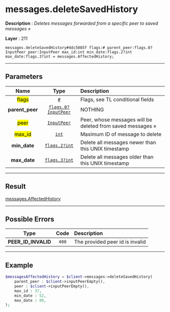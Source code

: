 # messages.deleteSavedHistory

**Description** : *Deletes messages forwarded from a specific peer to saved messages &raquo;*

**Layer** : 211

```tl
messages.deleteSavedHistory#4dc5085f flags:# parent_peer:flags.0?InputPeer peer:InputPeer max_id:int min_date:flags.2?int max_date:flags.3?int = messages.AffectedHistory;
```

---

## Parameters

| Name | Type | Description |
| :---: | :---: | :--- |
| <mark>flags</mark> | [`#`](type/#) | Flags, see TL conditional fields |
| **parent_peer** | [`flags.0?InputPeer`](type/InputPeer) | NOTHING |
| <mark>peer</mark> | [`InputPeer`](type/InputPeer) | Peer, whose messages will be deleted from saved messages » |
| <mark>max_id</mark> | [`int`](type/int) | Maximum ID of message to delete |
| **min_date** | [`flags.2?int`](type/int) | Delete all messages newer than this UNIX timestamp |
| **max_date** | [`flags.3?int`](type/int) | Delete all messages older than this UNIX timestamp |

---

## Result

[messages.AffectedHistory](type/messages.AffectedHistory)

---

## Possible Errors

| Type | Code | Description |
| :---: | :---: | :--- |
| **PEER_ID_INVALID** | `400` | The provided peer id is invalid |

---

## Example

```php
$messagesAffectedHistory = $client->messages->deleteSavedHistory(
	parent_peer : $client->inputPeerEmpty(),
	peer : $client->inputPeerEmpty(),
	max_id : 37,
	min_date : 52,
	max_date : 89,
);
```